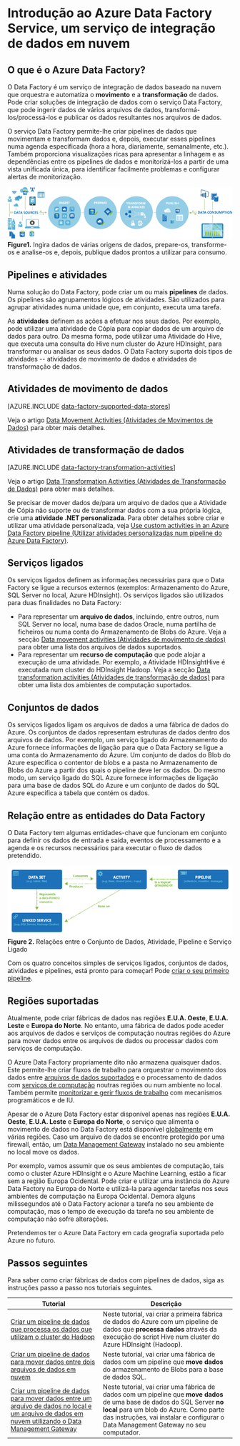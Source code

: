 <properties 
    pageTitle="Introdução ao Data Factory, um serviço de integração de dados | Microsoft Azure" 
    description="Saiba o que o Azure Data Factory é: um serviço de integração de dados em nuvem que orquestra e automatiza o movimento e a transformação de dados." 
    keywords="data integration, cloud data integration, what is azure data factory"
    services="data-factory" 
    documentationCenter="" 
    authors="spelluru" 
    manager="jhubbard" 
    editor="monicar"/>

<tags 
    ms.service="data-factory" 
    ms.workload="data-services" 
    ms.tgt_pltfrm="na" 
    ms.devlang="na" 
    ms.topic="get-started-article" 
    ms.date="09/22/2016" 
    ms.author="spelluru"/>


# Introdução ao Azure Data Factory Service, um serviço de integração de dados em nuvem

## O que é o Azure Data Factory? 
O Data Factory é um serviço de integração de dados baseado na nuvem que orquestra e automatiza o **movimento** e a **transformação** de dados. Pode criar soluções de integração de dados com o serviço Data Factory, que pode ingerir dados de vários arquivos de dados, transformá-los/processá-los e publicar os dados resultantes nos arquivos de dados. 

O serviço Data Factory permite-lhe criar pipelines de dados que movimentam e transformam dados e, depois, executar esses pipelines numa agenda especificada (hora a hora, diariamente, semanalmente, etc.). Também proporciona visualizações ricas para apresentar a linhagem e as dependências entre os pipelines de dados e monitorizá-los a partir de uma vista unificada única, para identificar facilmente problemas e configurar alertas de monitorização.

![Diagrama: descrição geral do Data Factory, um serviço de integração de dados](./media/data-factory-introduction/what-is-azure-data-factory.png)
**Figure1.** Ingira dados de várias origens de dados, prepare-os, transforme-os e analise-os e, depois, publique dados prontos a utilizar para consumo.

## Pipelines e atividades
Numa solução do Data Factory, pode criar um ou mais **pipelines** de dados. Os pipelines são agrupamentos lógicos de atividades. São utilizados para agrupar atividades numa unidade que, em conjunto, executa uma tarefa. 

As **atividades** definem as ações a efetuar nos seus dados. Por exemplo, pode utilizar uma atividade de Cópia para copiar dados de um arquivo de dados para outro. Da mesma forma, pode utilizar uma Atividade do Hive, que executa uma consulta do Hive num cluster do Azure HDInsight, para transformar ou analisar os seus dados. O Data Factory suporta dois tipos de atividades -- atividades de movimento de dados e atividades de transformação de dados. 
  
## Atividades de movimento de dados 
[AZURE.INCLUDE [data-factory-supported-data-stores](../../includes/data-factory-supported-data-stores.md)]

Veja o artigo [Data Movement Activities (Atividades de Movimentos de Dados)](data-factory-data-movement-activities.md) para obter mais detalhes. 

## Atividades de transformação de dados
[AZURE.INCLUDE [data-factory-transformation-activities](../../includes/data-factory-transformation-activities.md)]

Veja o artigo [Data Transformation Activities (Atividades de Transformação de Dados)](data-factory-data-transformation-activities.md) para obter mais detalhes.

Se precisar de mover dados de/para um arquivo de dados que a Atividade de Cópia não suporte ou de transformar dados com a sua própria lógica, crie uma **atividade .NET personalizada**. Para obter detalhes sobre criar e utilizar uma atividade personalizada, veja [Use custom activities in an Azure Data Factory pipeline (Utilizar atividades personalizadas num pipeline do Azure Data Factory)](data-factory-use-custom-activities.md).

## Serviços ligados
Os serviços ligados definem as informações necessárias para que o Data Factory se ligue a recursos externos (exemplos: Armazenamento do Azure, SQL Server no local, Azure HDInsight). Os serviços ligados são utilizados para duas finalidades no Data Factory:

- Para representar um **arquivo de dados**, incluindo, entre outros, num SQL Server no local, numa base de dados Oracle, numa partilha de ficheiros ou numa conta do Armazenamento de Blobs do Azure. Veja a secção [Data movement activities (Atividades de movimento de dados)](data-factory-data-movement-activities.md) para obter uma lista dos arquivos de dados suportados. 
- Para representar um **recurso de computação** que pode alojar a execução de uma atividade. Por exemplo, a Atividade HDInsightHive é executada num cluster do HDInsight Hadoop. Veja a secção [Data transformation activities (Atividades de transformação de dados)](data-factory-data-transformation-activities.md) para obter uma lista dos ambientes de computação suportados. 

## Conjuntos de dados 
Os serviços ligados ligam os arquivos de dados a uma fábrica de dados do Azure. Os conjuntos de dados representam estruturas de dados dentro dos arquivos de dados. Por exemplo, um serviço ligado do Armazenamento do Azure fornece informações de ligação para que o Data Factory se ligue a uma conta do Armazenamento do Azure. Um conjunto de dados do Blob do Azure especifica o contentor de blobs e a pasta no Armazenamento de Blobs do Azure a partir dos quais o pipeline deve ler os dados. Do mesmo modo, um serviço ligado do SQL Azure fornece informações de ligação para uma base de dados SQL do Azure e um conjunto de dados do SQL Azure especifica a tabela que contém os dados.   

## Relação entre as entidades do Data Factory
O Data Factory tem algumas entidades-chave que funcionam em conjunto para definir os dados de entrada e saída, eventos de processamento e a agenda e os recursos necessários para executar o fluxo de dados pretendido.

![Diagrama: Data Factory, um serviço de integração de dados na nuvem – Conceitos-chave](./media/data-factory-introduction/data-integration-service-key-concepts.png)
**Figure 2.** Relações entre o Conjunto de Dados, Atividade, Pipeline e Serviço Ligado

Com os quatro conceitos simples de serviços ligados, conjuntos de dados, atividades e pipelines, está pronto para começar! Pode [criar o seu primeiro pipeline](data-factory-build-your-first-pipeline.md). 

## Regiões suportadas
Atualmente, pode criar fábricas de dados nas regiões **E.U.A. Oeste**, **E.U.A. Leste** e **Europa do Norte**. No entanto, uma fábrica de dados pode aceder aos arquivos de dados e serviços de computação noutras regiões do Azure para mover dados entre os arquivos de dados ou processar dados com serviços de computação. 

O Azure Data Factory propriamente dito não armazena quaisquer dados. Este permite-lhe criar fluxos de trabalho para orquestrar o movimento dos dados entre [arquivos de dados suportados](data-factory-data-movement-activities.md#supported-data-stores) e o processamento de dados com [serviços de computação](data-factory-compute-linked-services.md) noutras regiões ou num ambiente no local. Também permite [monitorizar e gerir fluxos de trabalho](data-factory-monitor-manage-pipelines.md) com mecanismos programáticos e de IU. 

Apesar de o Azure Data Factory estar disponível apenas nas regiões **E.U.A. Oeste**, **E.U.A. Leste** e **Europa do Norte**, o serviço que alimenta o movimento de dados no Data Factory está disponível [globalmente](data-factory-data-movement-activities.md#global) em várias regiões. Caso um arquivo de dados se encontre protegido por uma firewall, então, um [Data Management Gateway](data-factory-move-data-between-onprem-and-cloud.md) instalado no seu ambiente no local move os dados. 

Por exemplo, vamos assumir que os seus ambientes de computação, tais como o cluster Azure HDInsight e o Azure Machine Learning, estão a ficar sem a região Europa Ocidental. Pode criar e utilizar uma instância do Azure Data Factory na Europa do Norte e utilizá-la para agendar tarefas nos seus ambientes de computação na Europa Ocidental. Demora alguns milissegundos até o Data Factory acionar a tarefa no seu ambiente de computação, mas o tempo de execução da tarefa no seu ambiente de computação não sofre alterações.

Pretendemos ter o Azure Data Factory em cada geografia suportada pelo Azure no futuro.
  
## Passos seguintes
Para saber como criar fábricas de dados com pipelines de dados, siga as instruções passo a passo nos tutoriais seguintes. 

Tutorial | Descrição
-------- | -----------
[Criar um pipeline de dados que processa os dados que utilizam o cluster do Hadoop](data-factory-build-your-first-pipeline.md) | Neste tutorial, vai criar a primeira fábrica de dados do Azure com um pipeline de dados que **processa dados** através da execução do script Hive num cluster do Azure HDInsight (Hadoop). |
[Criar um pipeline de dados para mover dados entre dois arquivos de dados em nuvem](data-factory-copy-data-from-azure-blob-storage-to-sql-database.md) | Neste tutorial, vai criar uma fábrica de dados com um pipeline que **move dados** do armazenamento de Blobs para a base de dados SQL.
[Criar um pipeline de dados para mover dados entre um arquivo de dados no local e um arquivo de dados em nuvem utilizando o Data Management Gateway](data-factory-move-data-between-onprem-and-cloud.md) | Neste tutorial, vai criar uma fábrica de dados com um pipeline que **move dados** de uma base de dados do SQL Server **no local** para um blob do Azure. Como parte das instruções, vai instalar e configurar o Data Management Gateway no seu computador. 


<!--HONumber=Sep16_HO4-->


